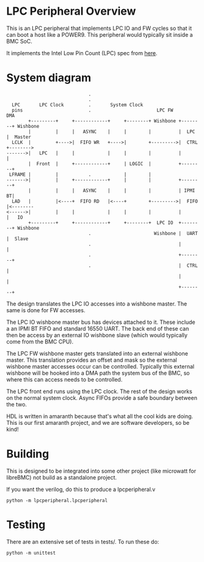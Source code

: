 # LPC Peripheral Overview

This is an LPC peripheral that implements LPC IO and FW cycles so that
it can boot a host like a POWER9. This peripheral would typically sit
inside a BMC SoC.

It implements the Intel Low Pin Count (LPC) spec from
[here](https://www.intel.com/content/dam/www/program/design/us/en/documents/low-pin-count-interface-specification.pdf).

# System diagram
```
                              .
                              .
  LPC       LPC Clock         .       System Clock
  pins                        .                        LPC FW               DMA
        +---------+     +------------+     +--------+ Wishbone +--------+ Wishbone
        |         |     |   ASYNC    |     |        |          |  LPC   |  Master
  LCLK  |         +---->|  FIFO WR   +---->|        +--------->|  CTRL  +-------->
------->|   LPC   |     |            |     |        |          |        |
        |  Front  |     +------------+     | LOGIC  |          +--------+
 LFRAME |         |           .            |        |
------->|         |     +------------+     |        |          +--------+
        |         |     |   ASYNC    |     |        |          | IPMI BT|
  LAD   |         |<----+  FIFO RD   |<----+        +--------->|  FIFO  |<--------
<------>|         |     |            |     |        |          |        |   IO
        +---------+     +------------+     +--------+  LPC IO  +--------+ Wishbone
                              .                       Wishbone |  UART  |  Slave
                              .                                |        |
                              .                                +--------+
                              .                                |  CTRL  |
                                                               |        |
                                                               +--------+
```

The design translates the LPC IO accesses into a wishbone master. The
same is done for FW accesses.

The LPC IO wishbone master bus has devices attached to it. These
include a an IPMI BT FIFO and standard 16550 UART. The back end of
these can then be access by an external IO wishbone slave (which would
typically come from the BMC CPU).

The LPC FW wishbone master gets translated into an external wishbone
master. This translation provides an offset and mask so the external
wishbone master accesses occur can be controlled. Typically this
external wishbone will be hooked into a DMA path the system bus of the
BMC, so where this can access needs to be controlled.

The LPC front end runs using the LPC clock. The rest of the design
works on the normal system clock. Async FIFOs provide a safe boundary
between the two.

HDL is written in amaranth because that's what all the cool kids are
doing. This is our first amaranth project, and we are software
developers, so be kind!

# Building

This is designed to be integrated into some other project (like
microwatt for libreBMC) not build as a standalone project.

If you want the verilog, do this to produce a lpcperipheral.v
```
python -m lpcperipheral.lpcperipheral
```

# Testing

There are an extensive set of tests in tests/. To run these do:

```
python -m unittest
```
